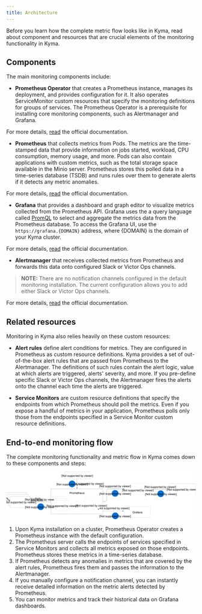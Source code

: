 ```yaml
---
title: Architecture
---
```


Before you learn how the complete metric flow looks like in Kyma, read about component and resources that are crucial elements of the monitoring functionality in Kyma.

## Components

The main monitoring components include:

- **Prometheus Operator** that creates a Prometheus instance, manages its deployment, and provides configuration for it. It also operates ServiceMonitor custom resources that specify the monitoring definitions for groups of services. The Prometheus Operator is a prerequisite for installing core monitoring components, such as Alertmanager and Grafana.

For more details, [read](https://github.com/coreos/prometheus-operator) the official documentation.

- **Prometheus** that collects metrics from Pods. The metrics are the time-stamped data that provide information on jobs started, workload, CPU consumption, memory usage, and more. Pods can also contain applications with custom metrics, such as the total storage space available in the Minio server. Prometheus stores this polled data in a time-series database (TSDB) and runs rules over them to generate alerts if it detects any metric anomalies.

For more details, [read](https://prometheus.io/docs/introduction) the official documentation.

- **Grafana** that provides a dashboard and graph editor to visualize metrics collected from the Prometheus API. Grafana uses the a query language called [PromQL](https://prometheus.io/docs/prometheus/latest/querying/basics/) to select and aggregate the metrics data from the Prometheus database. To access the Grafana UI, use the `https://grafana.{DOMAIN}` address, where {DOMAIN} is the domain of your Kyma cluster.

For more details, [read](https://grafana.com/docs/guides/getting_started/) the official documentation.

- **Alertmanager** that receives collected metrics from Prometheus and forwards this data onto configured Slack or Victor Ops channels.

> **NOTE:** There are no notification channels configured in the default monitoring installation. The current configuration allows you to add either Slack or Victor Ops channels.

For more details, [read](https://prometheus.io/docs/alerting/alertmanager/) the official documentation.

## Related resources

Monitoring in Kyma also relies heavily on these custom resources:

- **Alert rules** define alert conditions for metrics. They are configured in Prometheus as custom resource definitions. Kyma provides a set of out-of-the-box alert rules that are passed from Prometheus to the Alertmanager. The definitions of such rules contain the alert logic, value at which alerts are triggered, alerts' severity, and more. If you pre-define specific Slack or Victor Ops channels, the Alertmanager fires the alerts onto the channel each time the alerts are triggered.

- **Service Monitors** are custom resource definitions that specify the endpoints from which Prometheus should poll the metrics. Even if you expose a handful of metrics in your application, Prometheus polls only those from the endpoints specified in a Service Monitor custom resource definitions.

## End-to-end monitoring flow

The complete monitoring functionality and metric flow in Kyma comes down to these components and steps:

![](./assets/monitoring-architecture.svg)

1. Upon Kyma installation on a cluster, Prometheus Operator creates a Prometheus instance with the default configuration.
2. The Prometheus server calls the endpoints of services specified in Service Monitors and collects all metrics exposed on those endpoints. Prometheus stores these metrics in a time-series database.
3. If Prometheus detects any anomalies in metrics that are covered by the alert rules, Prometheus fires them and passes the information to the Alertmanager.
4. If you manually configure a notification channel, you can instantly receive detailed information on the metric alerts detected by Prometheus.
5. You can monitor metrics and track their historical data on Grafana dashboards.
